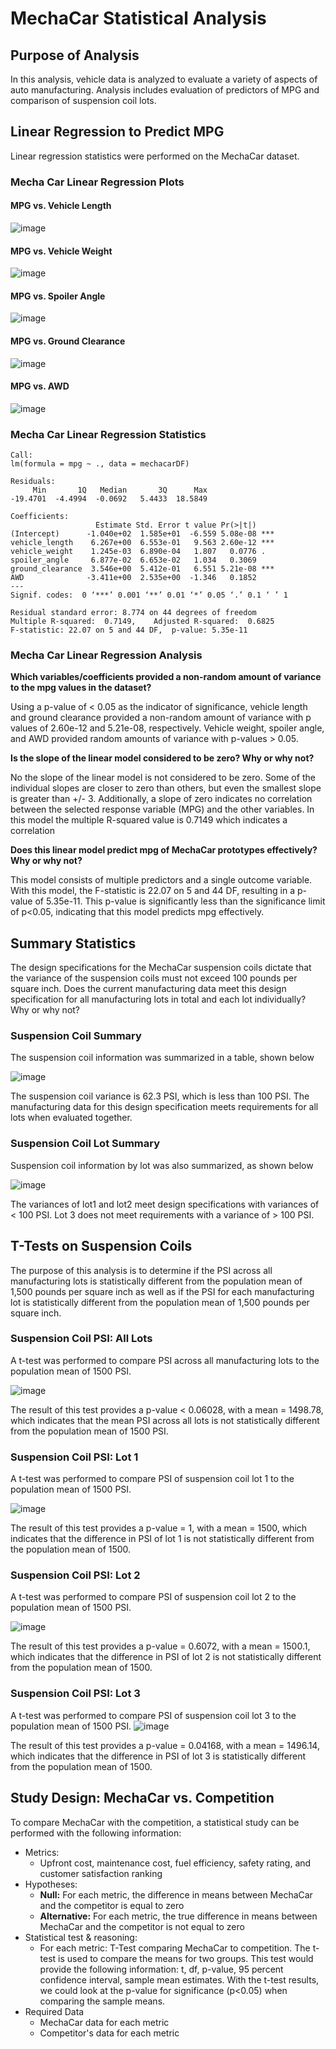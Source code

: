 # MechaCar Statistical Analysis
## Purpose of Analysis
In this analysis, vehicle data is analyzed to evaluate a variety of aspects of auto manufacturing. Analysis includes evaluation of predictors of MPG and comparison of suspension coil lots.

## Linear Regression to Predict MPG
Linear regression statistics were performed on the MechaCar dataset. 
### Mecha Car Linear Regression Plots
#### MPG vs. Vehicle Length
![image](https://github.com/MDHetrick/MechaCar_Statistical_Analysis/blob/main/resources/vehicle_length.png)
#### MPG vs. Vehicle Weight
![image](https://github.com/MDHetrick/MechaCar_Statistical_Analysis/blob/main/resources/vehicle_weight.png)
#### MPG vs. Spoiler Angle
![image](https://github.com/MDHetrick/MechaCar_Statistical_Analysis/blob/main/resources/spoiler_angle.png)
#### MPG vs. Ground Clearance
![image](https://github.com/MDHetrick/MechaCar_Statistical_Analysis/blob/main/resources/ground_clearance.png)
#### MPG vs. AWD
![image](https://github.com/MDHetrick/MechaCar_Statistical_Analysis/blob/main/resources/AWD.png)

### Mecha Car Linear Regression Statistics

```
Call:
lm(formula = mpg ~ ., data = mechacarDF)

Residuals:
     Min       1Q   Median       3Q      Max 
-19.4701  -4.4994  -0.0692   5.4433  18.5849 

Coefficients:
                   Estimate Std. Error t value Pr(>|t|)    
(Intercept)      -1.040e+02  1.585e+01  -6.559 5.08e-08 ***
vehicle_length    6.267e+00  6.553e-01   9.563 2.60e-12 ***
vehicle_weight    1.245e-03  6.890e-04   1.807   0.0776 .  
spoiler_angle     6.877e-02  6.653e-02   1.034   0.3069    
ground_clearance  3.546e+00  5.412e-01   6.551 5.21e-08 ***
AWD              -3.411e+00  2.535e+00  -1.346   0.1852    
---
Signif. codes:  0 ‘***’ 0.001 ‘**’ 0.01 ‘*’ 0.05 ‘.’ 0.1 ‘ ’ 1

Residual standard error: 8.774 on 44 degrees of freedom
Multiple R-squared:  0.7149,	Adjusted R-squared:  0.6825 
F-statistic: 22.07 on 5 and 44 DF,  p-value: 5.35e-11

```

### Mecha Car Linear Regression Analysis

**Which variables/coefficients provided a non-random amount of variance to the mpg values in the dataset?**

Using a p-value of < 0.05 as the indicator of significance, vehicle length and ground clearance provided a non-random amount of variance with p values of 2.60e-12 and 5.21e-08, respectively. Vehicle weight, spoiler angle, and AWD provided random amounts of variance with p-values > 0.05.

**Is the slope of the linear model considered to be zero? Why or why not?**

No the slope of the linear model is not considered to be zero. Some of the individual slopes are closer to zero than others, but even the smallest slope is greater than +/- 3. Additionally, a slope of zero indicates no correlation between the selected response variable (MPG) and the other variables. In this model the multiple R-squared value is 0.7149 which indicates a correlation

**Does this linear model predict mpg of MechaCar prototypes effectively? Why or why not?**

This model consists of multiple predictors and a single outcome variable. With this model, the F-statistic is 22.07 on 5 and 44 DF, resulting in a p-value of 5.35e-11. This p-value is significantly less than the significance limit of p<0.05, indicating that this model predicts mpg effectively.


## Summary Statistics
The design specifications for the MechaCar suspension coils dictate that the variance of the suspension coils must not exceed 100 pounds per square inch. Does the current manufacturing data meet this design specification for all manufacturing lots in total and each lot individually? Why or why not?

### Suspension Coil Summary
The suspension coil information was summarized in a table, shown below

![image](https://github.com/MDHetrick/MechaCar_Statistical_Analysis/blob/main/resources/suspension_coil_summary.png)

The suspension coil variance is 62.3 PSI, which is less than 100 PSI. The manufacturing data for this design specification meets requirements for all lots when evaluated together.  

### Suspension Coil Lot Summary
Suspension coil information by lot was also summarized, as shown below

![image](https://github.com/MDHetrick/MechaCar_Statistical_Analysis/blob/main/resources/coil_lot_summary.png)

The variances of lot1 and lot2 meet design specifications with variances of < 100 PSI. Lot 3 does not meet requirements with a variance of > 100 PSI.



## T-Tests on Suspension Coils
The purpose of this analysis is to determine if the PSI across all manufacturing lots is statistically different from the population mean of 1,500 pounds per square inch as well as if the PSI for each manufacturing lot is statistically different from the population mean of 1,500 pounds per square inch.

### Suspension Coil PSI: All Lots
A t-test was performed to compare PSI across all manufacturing lots to the population mean of 1500 PSI.

![image](https://github.com/MDHetrick/MechaCar_Statistical_Analysis/blob/main/resources/all_lots.png)

The result of this test provides a p-value < 0.06028, with a mean = 1498.78, which indicates that the mean PSI across all lots is not statistically different from the population mean of 1500 PSI.

### Suspension Coil PSI: Lot 1
A t-test was performed to compare PSI of suspension coil lot 1 to the population mean of 1500 PSI.

![image](https://github.com/MDHetrick/MechaCar_Statistical_Analysis/blob/main/resources/lot1t.png)

The result of this test provides a p-value = 1, with a mean = 1500, which indicates that the difference in PSI of lot 1 is not statistically different from the population mean of 1500.

### Suspension Coil PSI: Lot 2
A t-test was performed to compare PSI of suspension coil lot 2 to the population mean of 1500 PSI.

![image](https://github.com/MDHetrick/MechaCar_Statistical_Analysis/blob/main/resources/lot2t.png)

The result of this test provides a p-value = 0.6072, with a mean = 1500.1, which indicates that the difference in PSI of lot 2 is not statistically different from the population mean of 1500.


### Suspension Coil PSI: Lot 3
A t-test was performed to compare PSI of suspension coil lot 3 to the population mean of 1500 PSI.
![image](https://github.com/MDHetrick/MechaCar_Statistical_Analysis/blob/main/resources/lot3t.png)

The result of this test provides a p-value = 0.04168, with a mean = 1496.14, which indicates that the difference in PSI of lot 3 is statistically different from the population mean of 1500.


## Study Design: MechaCar vs. Competition
To compare MechaCar with the competition, a statistical study can be performed with the following information:
- Metrics:
  - Upfront cost, maintenance cost, fuel efficiency, safety rating, and customer satisfaction ranking
- Hypotheses:
  - **Null:** For each metric, the difference in means between MechaCar and the competitor is equal to zero
  - **Alternative:** For each metric, the true difference in means between MechaCar and the competitor is not equal to zero
- Statistical test & reasoning:
  - For each metric: T-Test comparing MechaCar to competition. The t-test is used to compare the means for two groups. This test would provide the following information: t, df, p-value, 95 percent confidence interval, sample mean estimates. With the t-test results, we could look at the p-value for significance (p<0.05) when comparing the sample means.
- Required Data
  - MechaCar data for each metric
  - Competitor's data for each metric


